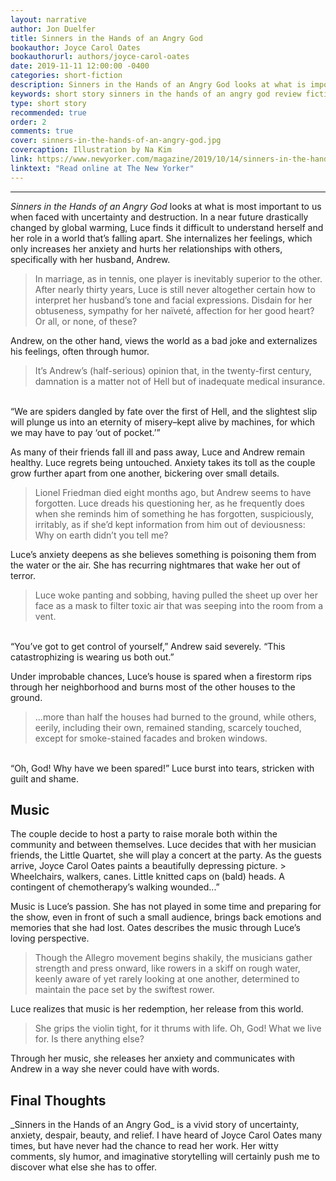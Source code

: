 ```yaml
---
layout: narrative
author: Jon Duelfer
title: Sinners in the Hands of an Angry God
bookauthor: Joyce Carol Oates
bookauthorurl: authors/joyce-carol-oates
date: 2019-11-11 12:00:00 -0400
categories: short-fiction
description: Sinners in the Hands of an Angry God looks at what is important to us when faced with uncertainty and destruction. It is a vivid story of environmental collapse in the near future, filled with despair, anxiety, beauty, and relief.
keywords: short story sinners in the hands of an angry god review fiction the new yorker
type: short story
recommended: true
order: 2
comments: true
cover: sinners-in-the-hands-of-an-angry-god.jpg
covercaption: Illustration by Na Kim
link: https://www.newyorker.com/magazine/2019/10/14/sinners-in-the-hands-of-an-angry-god
linktext: "Read online at The New Yorker"
---
```

<hr/>

_Sinners in the Hands of an Angry God_ looks at what is most important to us when faced with uncertainty and destruction. In a near future drastically changed by global warming, Luce finds it difficult to understand herself and her role in a world that’s falling apart. She internalizes her feelings, which only increases her anxiety and hurts her relationships with others, specifically with her husband, Andrew.
> In marriage, as in tennis, one player is inevitably superior to the other. After nearly thirty years, Luce is still never altogether certain how to interpret her husband’s tone and facial expressions. Disdain for her obtuseness, sympathy for her naïveté, affection for her good heart? Or all, or none, of these?

Andrew, on the other hand, views the world as a bad joke and externalizes his feelings, often through humor.
> It’s Andrew’s (half-serious) opinion that, in the twenty-first century, damnation is a matter not of Hell but of inadequate medical insurance.<br/>
<br/>
“We are spiders dangled by fate over the first of Hell, and the slightest slip will plunge us into an eternity of misery–kept alive by machines, for which we may have to pay ‘out of pocket.’”

As many of their friends fall ill and pass away, Luce and Andrew remain healthy. Luce regrets being untouched. Anxiety takes its toll as the couple grow further apart from one another, bickering over small details.
> Lionel Friedman died eight months ago, but Andrew seems to have forgotten. Luce dreads his questioning her, as he frequently does when she reminds him of something he has forgotten, suspiciously, irritably, as if she’d kept information from him out of deviousness: Why on earth didn’t you tell me?

Luce’s anxiety deepens as she believes something is poisoning them from the water or the air. She has recurring nightmares that wake her out of terror.
> Luce woke panting and sobbing, having pulled the sheet up over her face as a mask to filter toxic air that was seeping into the room from a vent.<br/>
<br/>
“You’ve got to get control of yourself,” Andrew said severely. “This catastrophizing is wearing us both out.”

Under improbable chances, Luce’s house is spared when a firestorm rips through her neighborhood and burns most of the other houses to the ground.
> ...more than half the houses had burned to the ground, while others, eerily, including their own, remained standing, scarcely touched, except for smoke-stained facades and broken windows.<br/>
<br/>
“Oh, God! Why have we been spared!” Luce burst into tears, stricken with guilt and shame.

<h2><strong>Music</strong></h2>
The couple decide to host a party to raise morale both within the community and between themselves. Luce decides that with her musician friends, the Little Quartet, she will play a concert at the party. As the guests arrive, Joyce Carol Oates paints a beautifully depressing picture.
> Wheelchairs, walkers, canes. Little knitted caps on (bald) heads. A contingent of chemotherapy’s walking wounded...”

Music is Luce’s passion. She has not played in some time and preparing for the show, even in front of such a small audience, brings back emotions and memories that she had lost. Oates describes the music through Luce’s loving perspective.
> Though the Allegro movement begins shakily, the musicians gather strength and press onward, like rowers in a skiff on rough water, keenly aware of yet rarely looking at one another, determined to maintain the pace set by the swiftest rower.

Luce realizes that music is her redemption, her release from this world.
> She grips the violin tight, for it thrums with life. Oh, God! What we live for. Is there anything else?

Through her music, she releases her anxiety and communicates with Andrew in a way she never could have with words.

<h2><strong>Final Thoughts</strong></h2>
_Sinners in the Hands of an Angry God_ is a vivid story of uncertainty, anxiety, despair, beauty, and relief. I have heard of Joyce Carol Oates many times, but have never had the chance to read her work. Her witty comments, sly humor, and imaginative storytelling will certainly push me to discover what else she has to offer.